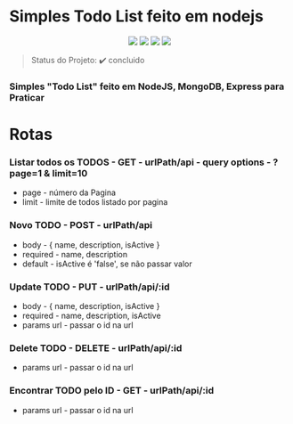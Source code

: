 <h1>Simples Todo List feito em nodejs</h1> 

<p align="center">
  <img src="https://img.shields.io/static/v1?label=nodejs&message=framework&color=blue&style=for-the-badge&logo=NODEJS"/>
  <img src="http://img.shields.io/static/v1?label=License&message=MIT&color=green&style=for-the-badge"/>
  <img src="http://img.shields.io/static/v1?label=TESTES&message=%3E100&color=GREEN&style=for-the-badge"/>
  <img src="http://img.shields.io/static/v1?label=STATUS&message=CONCLUIDO&color=GREEN&style=for-the-badge"/>
</p>

> Status do Projeto: :heavy_check_mark: concluido

### Simples "Todo List" feito em NodeJS, MongoDB, Express para Praticar

# Rotas

### Listar todos os TODOS - GET - urlPath/api - query options - ?page=1 & limit=10
  * page - número da Pagina
  * limit - limite de todos listado por pagina

### Novo TODO - POST - urlPath/api
  * body - { name, description, isActive }
  * required - name, description
  * default - isActive é 'false', se não passar valor

### Update TODO - PUT - urlPath/api/:id
  * body - { name, description, isActive }
  * required - name, description, isActive
  * params url - passar o id na url

### Delete TODO - DELETE - urlPath/api/:id
  * params url - passar o id na url

### Encontrar TODO pelo ID - GET - urlPath/api/:id
  * params url - passar o id na url